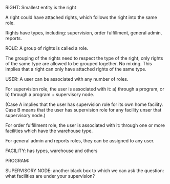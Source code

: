 RIGHT:
Smallest entity is the right

A right could have attached rights, which follows the right into the same role.

Rights have types, including: supervision, order fulfillment, general admin, reports.

ROLE:
A group of rights is called a role.

The grouping of the rights need to respect the type of the right, only rights of the same type 
are allowed to be grouped together. No mixing. 
This implies that a right can only have attached rights of the same type.

USER:
A user can be associated with any number of roles. 

For supervision role, the user is associated with it:
a) through a program, or
b) through a program + supervisory node. 

(Case A implies that the user has supervision role for its own home facility.
Case B means that the user has supervision role for any facility unser that supervisory node.)

For order fulfillment role, the user is associated with it:
through one or more facilities which have the warehouse type.

For general admin and reports roles, they can be assigned to any user.

FACILITY: has types, warehouse and others

PROGRAM:

SUPERVISORY NODE: 
another black box to which we can ask the question: 
what facilities are under your supervision?
